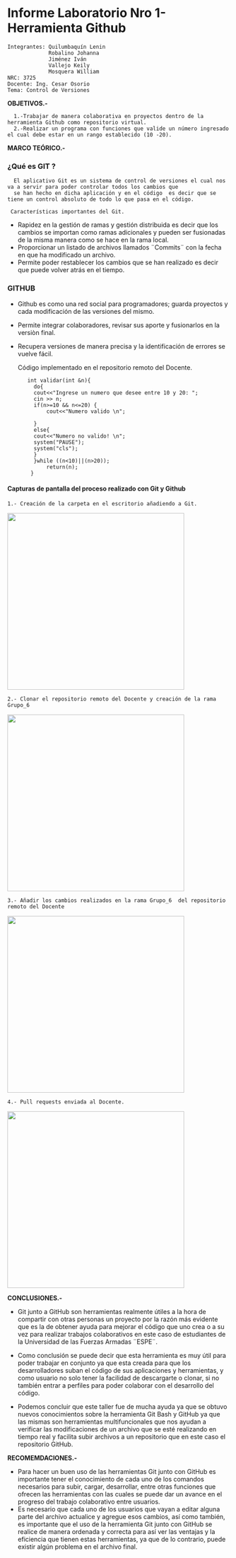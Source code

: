 # Informe Laboratorio Nro 1- Herramienta Github
    Integrantes: Quilumbaquín Lenin
                 Robalino Johanna
                 Jiménez Iván
                 Vallejo Keily
                 Mosquera William 
    NRC: 3725
    Docente: Ing. Cesar Osorio
    Tema: Control de Versiones
**OBJETIVOS.-**

      1.-Trabajar de manera colaborativa en proyectos dentro de la herramienta Github como repositorio virtual.
      2.-Realizar un programa con funciones que valide un número ingresado el cual debe estar en un rango establecido (10 -20).
**MARCO TEÓRICO.-**
    
   ### ¿Qué es GIT ?
      El aplicativo Git es un sistema de control de versiones el cual nos va a servir para poder controlar todos los cambios que 
      se han hecho en dicha aplicación y en el código  es decir que se tiene un control absoluto de todo lo que pasa en el código.
      
     Características importantes del Git.
     
   - Rapidez en la gestión de ramas y gestión distribuida es decir que los cambios se importan como ramas adicionales y pueden 
    ser fusionadas de la misma manera como se hace en la rama local.
   - Proporcionar un listado de archivos llamados ¨Commits¨ con la fecha en que ha modificado un archivo.
   - Permite poder restablecer los cambios que se han realizado es decir que puede volver atrás en el tiempo.
      
  ### GITHUB 
     
   - Github es como una red social para programadores; guarda proyectos y cada modificación de las versiones del mismo.
   - Permite integrar colaboradores, revisar sus aporte y fusionarlos en la versiòn final.  
   - Recupera versiones de manera precisa y la identificación de errores se vuelve fácil.
  
     Código implementado en el repositorio remoto del Docente. 
     
            int validar(int &n){
              do{
              cout<<"Ingrese un numero que desee entre 10 y 20: ";
              cin >> n;
              if(n>=10 && n<=20) {
                  cout<<"Numero valido \n";

              }
              else{
              cout<<"Numero no valido! \n";
              system("PAUSE");
              system("cls");
              }
              }while ((n<10)||(n>20));
                  return(n);
             }
#### Capturas de pantalla del proceso realizado con Git y Github

    1.- Creación de la carpeta en el escritorio añadiendo a Git.
   <img src="imagenes/1.png" width=400>
   
    2.- Clonar el repositorio remoto del Docente y creación de la rama Grupo_6
   <img src="imagenes/2.png" width=400>
   
    3.- Añadir los cambios realizados en la rama Grupo_6  del repositorio remoto del Docente 
   <img src="imagenes/3.png" width=400>
    
    4.- Pull requests enviada al Docente.
   <img src="imagenes/4.png" width=400>
        

**CONCLUSIONES.-**

   - Git junto a GitHub  son herramientas   realmente  útiles  a  la  hora  de compartir con otras personas un proyecto por 
     la razón más evidente que es la de  obtener  ayuda para  mejorar el código que uno crea o a su vez para realizar trabajos 
     colaborativos en este caso de estudiantes de la Universidad de las Fuerzas Armadas ¨ESPE¨.
      
   - Como conclusión se puede decir que esta herramienta es muy útil para poder trabajar en conjunto ya que esta creada para 
     que los desarrolladores suban el código de sus aplicaciones y herramientas, y como usuario no solo  tener la facilidad de 
     descargarte o clonar, si no también entrar a perfiles para poder colaborar con el desarrollo del código.
      
   - Podemos concluir que este taller fue de mucha ayuda ya que se obtuvo nuevos conocimientos sobre la herramienta Git Bash 
     y GitHub ya que las mismas son herramientas multifuncionales que nos ayudan a verificar las modificaciones de un archivo 
     que se esté realizando en tiempo real y facilita subir archivos a un repositorio que en este caso el repositorio GitHub.

**RECOMEMDACIONES.-**

   - Para hacer un buen uso de las herramientas Git junto con GitHub es importante tener el conocimiento de cada uno de los 
     comandos necesarios para subir, cargar, desarrollar, entre otras funciones que ofrecen las herramientas con las cuales 
     se puede dar un avance en el progreso del trabajo colaborativo entre usuarios. 
   - Es necesario que cada uno de los usuarios que vayan a editar alguna parte del archivo actualice y agregue esos cambios, 
     así como también, es importante que el uso de la herramienta Git junto con GitHub se realice de manera ordenada y 
     correcta para así ver las ventajas y la eficiencia que tienen estas herramientas, ya que de lo contrario, puede existir 
     algún problema en el archivo final.


             

